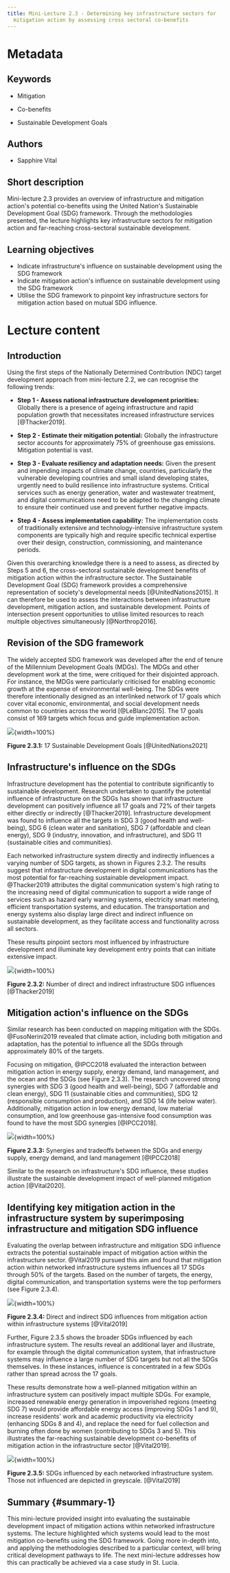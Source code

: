 ```yaml
---
title: Mini-Lecture 2.3 - Determining key infrastructure sectors for
  mitigation action by assessing cross sectoral co-benefits
---
```


# Metadata

## Keywords

-   Mitigation

-   Co-benefits

-   Sustainable Development Goals

## Authors

-   Sapphire Vital

## Short description

Mini-lecture 2.3 provides an overview of infrastructure and mitigation
action's potential co-benefits using the United Nation's Sustainable
Development Goal (SDG) framework. Through the methodologies presented,
the lecture highlights key infrastructure sectors for mitigation action
and far-reaching cross-sectoral sustainable development.

## Learning objectives

-   Indicate infrastructure's influence on sustainable development using
    the SDG framework
-   Indicate mitigation action's influence on sustainable development
    using the SDG framework
-   Utilise the SDG framework to pinpoint key infrastructure sectors for
    mitigation action based on mutual SDG influence.

# Lecture content

## Introduction

Using the first steps of the Nationally Determined Contribution (NDC)
target development approach from mini-lecture 2.2, we can recognise the
following trends:

-   **Step 1 - Assess national infrastructure development priorities:**
    Globally there is a presence of ageing infrastructure and rapid
    population growth that necessitates increased infrastructure
    services [@Thacker2019].

-   **Step 2 - Estimate their mitigation potential:** Globally the
    infrastructure sector accounts for approximately 75% of greenhouse
    gas emissions. Mitigation potential is vast.

-   **Step 3 - Evaluate resiliency and adaptation needs:** Given the
    present and impending impacts of climate change, countries,
    particularly the vulnerable developing countries and small island
    developing states, urgently need to build resilience into
    infrastructure systems. Critical services such as energy generation,
    water and wastewater treatment, and digital communications need to
    be adapted to the changing climate to ensure their continued use and
    prevent further negative impacts.

-   **Step 4 - Assess implementation capability:** The implementation
    costs of traditionally extensive and technology-intensive
    infrastructure system components are typically high and require
    specific technical expertise over their design, construction,
    commissioning, and maintenance periods.

Given this overarching knowledge there is a need to assess, as directed
by Steps 5 and 6, the cross-sectoral sustainable development benefits of
mitigation action within the infrastructure sector. The Sustainable
Development Goal (SDG) framework provides a comprehensive representation
of society's developmental needs [@UnitedNations2015]. It can
therefore be used to assess the interactions between infrastructure
development, mitigation action, and sustainable development. Points of
intersection present opportunities to utilise limited resources to reach
multiple objectives simultaneously [@Northrop2016].

## Revision of the SDG framework

The widely accepted SDG framework was developed after the end of tenure
of the Millennium Development Goals (MDGs). The MDGs and other
development work at the time, were critiqued for their disjointed
approach. For instance, the MDGs were particularly criticised for
enabling economic growth at the expense of environmental well-being. The
SDGs were therefore intentionally designed as an interlinked network of
17 goals which cover vital economic, environmental, and social
development needs common to countries across the world
[@LeBlanc2015]. The 17 goals consist of 169 targets which focus and
guide implementation action.

![](assets/Figure_2.3.1.jpg){width=100%}

**Figure 2.3.1:** 17 Sustainable Development Goals
[@UnitedNations2021]

## Infrastructure's influence on the SDGs

Infrastructure development has the potential to contribute significantly
to sustainable development. Research undertaken to quantify the
potential influence of infrastructure on the SDGs has shown that
infrastructure development can positively influence all 17 goals and 72%
of their targets either directly or indirectly [@Thacker2019].
Infrastructure development was found to influence all the targets in SDG
3 (good health and well-being), SDG 6 (clean water and sanitation), SDG
7 (affordable and clean energy), SDG 9 (industry, innovation, and
infrastructure), and SDG 11 (sustainable cities and communities).

Each networked infrastructure system directly and indirectly influences
a varying number of SDG targets, as shown in Figures 2.3.2. The results
suggest that infrastructure development in digital communications has
the most potential for far-reaching sustainable development impact.
@Thacker2019 attributes the digital communication system's high rating
to the increasing need of digital communication to support a wide range
of services such as hazard early warning systems, electricity smart
metering, efficient transportation systems, and education. The
transportation and energy systems also display large direct and indirect
influence on sustainable development, as they facilitate access and
functionality across all sectors.

These results pinpoint sectors most influenced by infrastructure
development and illuminate key development entry points that can
initiate extensive impact.

![](assets/Figure_2.3.2.png){width=100%}

**Figure 2.3.2:** Number of direct and indirect infrastructure SDG
influences [@Thacker2019]

## Mitigation action's influence on the SDGs

Similar research has been conducted on mapping mitigation with the SDGs.
@FusoNerini2019 revealed that climate action, including both mitigation
and adaptation, has the potential to influence all the SDGs through
approximately 80% of the targets.

Focusing on mitigation, @IPCC2018 evaluated the interaction between
mitigation action in energy supply, energy demand, land management, and
the ocean and the SDGs (see Figure 2.3.3). The research uncovered strong
synergies with SDG 3 (good health and well-being), SDG 7 (affordable and
clean energy), SDG 11 (sustainable cities and communities), SDG 12
(responsible consumption and production), and SDG 14 (life below water).
Additionally, mitigation action in low energy demand, low material
consumption, and low greenhouse gas-intensive food consumption was found
to have the most SDG synergies [@IPCC2018].

![](assets/Figure_2.3.3.png){width=100%}

**Figure 2.3.3:** Synergies and tradeoffs between the SDGs and energy
supply, energy demand, and land management [@IPCC2018]

Similar to the research on infrastructure's SDG influence, these studies
illustrate the sustainable development impact of well-planned mitigation
action [@Vital2020].

## Identifying key mitigation action in the infrastructure system by superimposing infrastructure and mitigation SDG influence

Evaluating the overlap between infrastructure and mitigation SDG
influence extracts the potential sustainable impact of mitigation action
within the infrastructure sector. @Vital2019 pursued this aim and found
that mitigation action within networked infrastructure systems
influences all 17 SDGs through 50% of the targets. Based on the number
of targets, the energy, digital communication, and transportation
systems were the top performers (see Figure 2.3.4).

![](assets/Figure_2.3.4.png){width=100%}

**Figure 2.3.4:** Direct and indirect SDG influences from mitigation
action within infrastructure systems [@Vital2019]

Further, Figure 2.3.5 shows the broader SDGs influenced by each
infrastructure system. The results reveal an additional layer and
illustrate, for example through the digital communication system, that
infrastructure systems may influence a large number of SDG targets but
not all the SDGs themselves. In these instances, influence is
concentrated in a few SDGs rather than spread across the 17 goals.

These results demonstrate how a well-planned mitigation within an
infrastructure system can positively impact multiple SDGs. For example,
increased renewable energy generation in impoverished regions (meeting
SDG 7) would provide affordable energy access (improving SDGs 1 and 9),
increase residents' work and academic productivity via electricity
(enhancing SDGs 8 and 4), and replace the need for fuel collection and
burning often done by women (contributing to SDGs 3 and 5). This
illustrates the far-reaching sustainable development co-benefits of
mitigation action in the infrastructure sector [@Vital2019].

![](assets/Figure_2.3.5.png){width=100%}

**Figure 2.3.5:** SDGs influenced by each networked infrastructure
system. Those not influenced are depicted in greyscale. [@Vital2019]

## Summary  {#summary-1}

This mini-lecture provided insight into evaluating the sustainable
development impact of mitigation actions within networked infrastructure
systems. The lecture highlighted which systems would lead to the most
mitigation co-benefits using the SDG framework. Going more in-depth
into, and applying the methodologies described to a particular context,
will bring critical development pathways to life. The next mini-lecture
addresses how this can practically be achieved via a case study in St.
Lucia.
